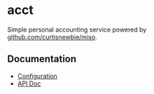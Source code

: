 # acct

Simple personal accounting service powered by [github.com/curtisnewbie/miso](https://github.com/curtisnewbie/miso).

## Documentation

- [Configuration](./doc/config.md)
- [API Doc](./doc/api.md)

